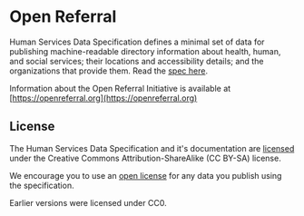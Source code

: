 # Open Referral

Human Services Data Specification defines a minimal set of data for publishing machine-readable directory information about health, human, and social services; their locations and accessibility details; and the organizations that provide them. Read the [spec here](Human%20Services%20Data%20Specification%20%20v1.0.md).

Information about the Open Referral Initiative is available at [https://openreferral.org](https://openreferral.org)

## License

The Human Services Data Specification and it's documentation are [licensed](LICENSE) under the Creative Commons Attribution-ShareAlike (CC BY-SA) license.

We encourage you to use an [open license](http://licenses.opendefinition.org/) for any data you publish using the specification. 

Earlier versions were licensed under CC0.








